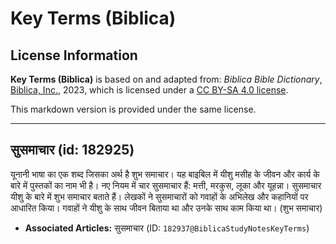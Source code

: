 # Key Terms (Biblica)

## License Information

**Key Terms (Biblica)** is based on and adapted from: _Biblica Bible Dictionary_, [Biblica, Inc.](https://www.biblica.com/), 2023, which is licensed under a [CC BY-SA 4.0 license](https://creativecommons.org/licenses/by-sa/4.0/legalcode.en).

This markdown version is provided under the same license.



--------------------------------

## सुसमाचार (id: 182925)

यूनानी भाषा का एक शब्द जिसका अर्थ है शुभ समाचार। यह बाइबिल में यीशु मसीह के जीवन और कार्य के बारे में पुस्तकों का नाम भी है। नए नियम में चार सुसमाचार हैं: मत्ती, मरकुस, लूका और यूहन्ना। सुसमाचार यीशु के बारे में शुभ समाचार बताते हैं। लेखकों ने सुसमाचारों को गवाहों के अभिलेख और कहानियों पर आधारित किया। गवाहों ने यीशु के साथ जीवन बिताया था और उनके साथ काम किया था। (शुभ समाचार)

* **Associated Articles:** सुसमाचार (ID: `182937@BiblicaStudyNotesKeyTerms`)

